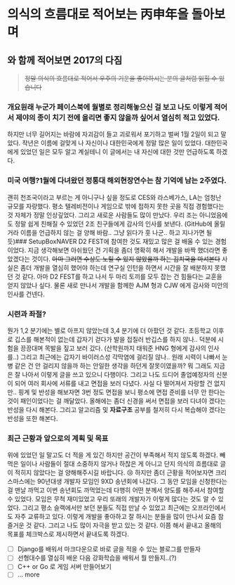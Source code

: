 # 의식의 흐름대로 적어보는 丙申年을 돌아보며

## 와 함께 적어보면 2017의 다짐
> ~~정말 의식의 흐름대로 적어서 우주의 기운을 좋아하시는 분의 글처럼 읽힐 수 있습니다~~

### 개요원래 누군가 페이스북에 월별로 정리해놓으신 걸 보고 나도 이렇게 적어서 제야의 종이 치기 전에 올리면 좋지 않을까 싶어서 열심히 적고 있었다. 
하지만 너무 길어지는 바람에 자괴감이 들고 괴로워서 포기하고 벌써 1월 2일이 되고 말았다.
작년은 이름에 걸맞게 나 자신이나 대한민국에게 정말 많은 일이 있었다. 
대한민국에게 있었던 일은 모두 알고 계실테니 이 글에서는 내 자신에 대한 것만 언급하도록 하겠다.

### 미국 여행?1월에 다녀왔던 정통대 해외현장연수는 참 기억에 남는 2주였다. 
괜히 천조국이라고 부르는 게 아니구나 싶을 정도로 CES와 라스베가스, LA는 엄청난 규모를 자랑했다. 
평소 텔레비전이나 게임으로 밖에 접하지 못한 곳을 직접 경험했다는 것 자체가 정말 인상깊었다. 그리고 새로운 사람들도 많이 만났다. 
우리 조는 아니었음에도 정말 쉽게 친해질 수 있었던 2조 친구들에게 감사의 인사를 보낸다. (GitHub에 올릴 거라 이름을 언급하지 않는 걸 양해 바람.. 
그냥 읽다가 훗 나군.. 하고 지나가면 될듯)### SetupBoxNAVER D2 FEST에 참여한 것도 재밌고 많은 걸 배울 수 있는 경험이었다. 
지금 생각해보면 아쉬웠던 건 기획을 좀더 명확히 해서 개발을 바짝 했더라면 좋았겠다는 것이다. 
~~아마 그러면 수상도 노릴 수 있지 않았을까 하는 김치국을 마셔본다~~ 
사실은 좀더 개발을 열심히 했어야 하는데 연구실 인턴을 하면서 시간을 잘 배분하지 못했던 것 같다. 
아마 D2 FEST를 하고 나서 두 마리 토끼를 모두 잡는 건 힘들다는 교훈을 얻지 않았나 싶다. 
물론 새로 만나서 개발을 함께한 AJM 형과 CJW 에게 감사와 미안의 인사를 건넨다.

### 시련과 좌절?
뭔가 1,2 분기에는 별로 아프지 않았는데 3,4 분기에 더 아팠던 것 같다. 
초등학교 이후로 깁스를 해본적이 없는데 갑자기 걷다가 발을 접질러 반깁스를 하지 않나.. 덕분에 시험을 끙끙대며 목발을 짚고 보러 갔다. 
(산학원까지 태워준 HNG 형에게 감사의 인사를..) 
그리고 최근에는 갑자기 바이러스성 각막염에 걸리질 않나.. 원래 시력이 나빠서 눈병 같은 건 안 걸리지 않을까 하는 안일한 생각을 하던게 잘못이였을까? 
뭐 그래도 지금은 잘 나아서 이렇게 글을 쓰고 있으니 다행이다.
그리고 나도 드디어 졸업예정자의 신분이 되어 여러 회사에 서류를 내고 면접을 보러 다녔다. 사실 다 떨어져서 자랑할 건 없지만.. 
핑계 및 반성을 해보자면 3번 정도 면접을 보니 평소에 면접 준비를 너무 안 한다는 것이 패인이었다는 걸 깨달았다. 
올해에는 좀더 신경을 써서 면접을 보러 다녀야 겠다는 반성을 다시 해본다.
그리고 알고리즘 및 **자료구조** 공부를 철저히 다시 복습해야 겠다는 반성을 또한 해본다.

### 최근 근황과 앞으로의 계획 및 목표
위에 있었던 일 말고도 더 적을 게 있긴 하지만 공간이 부족해서 적지 않도록 하겠다. 
빼먹은 일이나 사람들이 절대 소중하지 않거나 하찮은 게 아니고 단지 의식의 흐름대로 글이 적히지 않았다는 걸 양해해주시길 바랍니다. :cry: 
하지만 좀더 근황을 적어보자면 크리스마스에는 90년대생 개발자 모임인 9XD 송년회에 나갔다. 
그 동안 모임을 신청한다는 걸 맨날 까먹고 이번 송년회도 까먹었는데 다행히 어떤 분께서 양도를 해주셔서 참여할 수 있었다. 
모임은 무척 재미있었고 우리 또래의 개발자가 이렇게 많다는 것도 알 수 있었다. 
그리고 평소 슬랙에서만 보던 분들도 직접 만날 수 있었고 최근에는 오프라인에서도 자주 교류하고 있다. 
이렇게 개발을 좋아하고 잘 하시는 분들을 많이 만나서 요즘 참 즐거운 것 같다. 그리고 나도 많이 자극을 받고 있는 것 같다.
이쯤 해서 끝내고 올해의 목표를 체크박스로 제시하면서 끝내도록 하겠다.

- [ ] Django를 배워서 마크다운으로 바로 글을 적을 수 있는 블로그를 만들자
- [ ] 선형대수를 열심히 배운 다음 강화학습을 배워서 뭘 만들지..(?)
- [ ] C++ or Go 로 게임 서버 만들어보기
- [ ] ... more
